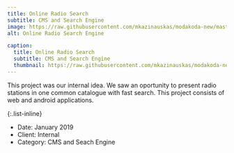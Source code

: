 ```yaml
---
title: Online Radio Search
subtitle: CMS and Search Engine
image: https://raw.githubusercontent.com/mkazinauskas/modakoda-new/master/assets/img/portfolio/03-full.jpg
alt: Online Radio Search Engine

caption:
  title: Online Radio Search
  subtitle: CMS and Search Engine
  thumbnail: https://raw.githubusercontent.com/mkazinauskas/modakoda-new/master/assets/img/portfolio/03-thumbnail.jpg
---
```

This project was our internal idea. We saw an oportunity to present radio stations in one common catalogue with fast search. This project consists of web and android applications.

{:.list-inline}
- Date: January 2019
- Client: Internal
- Category: CMS and Seach Engine

